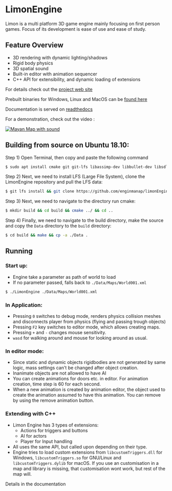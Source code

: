 # LimonEngine

Limon is a multi platform 3D game engine mainly focusing on first person games. Focus of its development is ease of use and ease of study. 

## Feature Overview

- 3D rendering with dynamic lighting/shadows
- Rigid body physics
- 3D spatial sound
- Built-in editor with animation sequencer
- C++ API for extensibility, and dynamic loading of extensions

For details check out the [project web site](http://enginmanap.github.io/limonEngine/status.html)

Prebuilt binaries for Windows, Linux and MacOS can be [found here](https://github.com/enginmanap/limonEngine/releases)

Documentation is served on [readthedocs](https://limonengine.readthedocs.io/en/latest/)

For a demonstration, check out the video :

[![Mayan Map with sound](http://img.youtube.com/vi/1OHS3TJ1q6o/0.jpg)](http://www.youtube.com/watch?v=1OHS3TJ1q6o)

## Building from source on Ubuntu 18.10:

Step 1) Open Terminal, then copy and paste the following command
```bash
$ sudo apt install cmake git git-lfs libassimp-dev libbullet-dev libsdl2-dev libsdl2-image-dev libfreetype6-dev libtinyxml2-dev libglew-dev build-essential libglm-dev libtinyxml2-dev
```
Step 2) Next, we need to install LFS (Large File System), clone the LimonEngine repository and pull the LFS data:
```bash
$ git lfs install && git clone https://github.com/enginmanap/limonEngine.git && cd limonEngine && git lfs pull
```
Step 3) Next, we need to navigate to the directory run cmake:
```bash
$ mkdir build && cd build && cmake ../ && cd ..
```
Step 4) Finally, we need to navigate to the build directory, make the source and copy the `Data` directory to the `build` directory:
```bash
$ cd build && make && cp -a ./Data .
```

## Running

### Start up: 
- Engine take a parameter as path of world to load
- If no parameter passed, falls back to `./Data/Maps/World001.xml`
```bash
$ ./LimonEngine ./Data/Maps/World001.xml
```

### In Application:
- Pressing `0` switches to debug mode, renders physics collision meshes and disconnects player from physics (flying and passing trough objects)
- Pressing `F2` key switches to editor mode, which allows creating maps.
- Pressing `+` and `-` changes mouse sensitivity.
- `wasd` for walking around and mouse for looking around as usual.

### In editor mode:
- Since static and dynamic objects rigidbodies are not generated by same logic, mass settings can't be changed after object creation.
- Inanimate objects are not allowed to have AI
- You can create animations for doors etc. in editor. For animation creation, time step is 60 for each second.
- When a new animation is created by animation editor, the object used to create the animation assumed to have this animation. You can remove by using the remove animation button.

### Extending with C++
- Limon Engine has 3 types of extensions:
    - Actions for triggers and buttons
    - AI for actors
    - Player for Input handling
- All uses the same API, but called upon depending on their type.
- Engine tries to load custom extensions from `libcustomTriggers.dll` for Windows, `libcustomTriggers.so` for GNU/Linux and `libcustomTriggers.dylib` for macOS. If you use an customisation in a map and library is missing, that customisation wont work, but rest of the map will.

Details in the documentation

